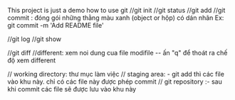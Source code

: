 This project is just a demo how to use git
//git init
//git status
//git add
//git commit : đóng gói những thằng màu xanh (object or hộp) có dán nhãn
Ex: git commit -m 'Add README file'

//git log
//git show

//git diff 	//different: xem noi dung cua file modifile
-- ấn "q" để thoát ra chế độ xem different

// working directory: thư mục làm việc
// staging area: - git add thì các file vào khu này. chỉ có các file này được phép commit
// git repository :- sau khi commit các file sẽ được lưu vào khu này

